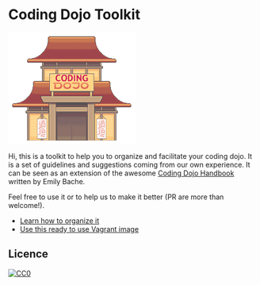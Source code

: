 # Coding Dojo Toolkit
![coding dojo](/img/Dojo.jpg)

Hi, this is a toolkit to help you to organize and facilitate your coding dojo. It is a set of guidelines and suggestions coming from our own experience.
It can be seen as an extension of the awesome [Coding Dojo Handbook](https://leanpub.com/codingdojohandbook) written by Emily Bache.

Feel free to use it or to help us to make it better (PR are more than welcome!).


- [Learn how to organize it](https://github.com/alebaffa/coding-dojo-toolkit/blob/master/doc/organization.md)
- [Use this ready to use Vagrant image](https://github.com/alebaffa/coding-dojo-toolkit/blob/master/doc/vagrant.md)

## Licence

<p xmlns:dct="http://purl.org/dc/terms/" xmlns:vcard="http://www.w3.org/2001/vcard-rdf/3.0#">
  <a rel="license"
     href="http://creativecommons.org/publicdomain/zero/1.0/">
    <img src="http://i.creativecommons.org/p/zero/1.0/88x31.png" style="border-style: none;" alt="CC0" />
  </a>
</p>
